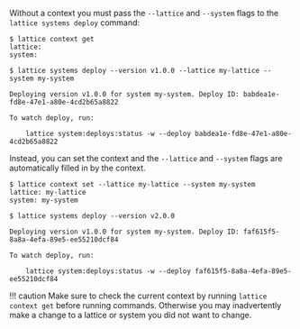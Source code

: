 Without a context you must pass the `--lattice` and `--system` flags to the `lattice systems deploy` command:

```
$ lattice context get
lattice:
system:

$ lattice systems deploy --version v1.0.0 --lattice my-lattice --system my-system

Deploying version v1.0.0 for system my-system. Deploy ID: babdea1e-fd8e-47e1-a80e-4cd2b65a8822

To watch deploy, run:

    lattice system:deploys:status -w --deploy babdea1e-fd8e-47e1-a80e-4cd2b65a8822
```

Instead, you can set the context and the `--lattice` and `--system` flags are automatically filled in by the context.

```
$ lattice context set --lattice my-lattice --system my-system
lattice: my-lattice
system: my-system

$ lattice systems deploy --version v2.0.0

Deploying version v1.0.0 for system my-system. Deploy ID: faf615f5-8a8a-4efa-89e5-ee55210dcf84

To watch deploy, run:

    lattice system:deploys:status -w --deploy faf615f5-8a8a-4efa-89e5-ee55210dcf84
```

!!! caution
    Make sure to check the current context by running `lattice context get` before running commands. Otherwise you may inadvertently make a change to a lattice or system you did not want to change.
